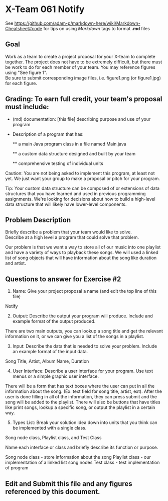 # X-Team 061 Notify

See https://github.com/adam-p/markdown-here/wiki/Markdown-Cheatsheet#code for tips on using *Markdown* tags to format __.md__ files

## Goal

Work as a team to create a project proposal for your X-team to complete together.
The project does not have to be extremely difficult,
but there must be work to do for each member of your team.
You may reference figures using "See figure 1".  
Be sure to submit corresponding image files, i.e. figure1.png (or figure1.jpg) for each figure.

## Grading: To earn full credit, your team's proposal must include:

* (md) documentation: [this file] describing purpose and use of your program

* Description of a program that has:

  ** a main Java program class in a file named Main.java
  
  ** a custom data structure designed and built by your team
  
  ** comprehensive testing of individual units
  
 Caution: You are not being asked to implement this program, at least not yet. 
 We just want your group to make a proposal or pitch for your program.
 
 Tip: Your custom data structure can be composed of or extensions of data structures that you have learned and used in previous programming assignments.  We're looking for decisions about how to build a high-level data structure that will likely have lower-level components.

## Problem Description

Briefly describe a problem that your team would like to solve.  
Describe at a high level a program that could solve that problem.

Our problem is that we want a way to store all of our music into one playlist and have a variety of ways to playback these songs. We will used a linked list of song objects that will have information about the song like duration and artist. 

## Questions to answer for Exercise #2

1. Name: Give your project proposal a name (and edit the top line of this file)

Notify

2. Output: Describe the output your program will produce.  Include and example format of the output produced.

There are two main outputs, you can lookup a song title and get the relevant information on it, or we can give you a list of the songs in a playlist.

3. Input: Describe the data that is needed to solve your problem. Include an example format of the input data.

Song Title, Artist, Album Name, Duration

4. User Interface: Describe a user interface for your program.  Use text menus or a simple graphic user interface.

There will be a form that has text boxes where the user can put in all the information about the song. (Ex. text field for song title, artist, ext). After the user is done filling in all of the information, they can press submit and the song will be added to the playlist. There will also be buttons that have titles like print songs, lookup a specific song, or output the playlist in a certain way.


5. Types List: Break your solution idea down into units that you think can be implemented with a single class.

Song node class, Playlist class, and Test Class

Name each interface or class and briefly describe its function or purpose.

Song node class - store information about the song
Playlist class - our implementation of a linked list song nodes
Test class - test implementation of program

## Edit and Submit this file and any figures referenced by this document.

